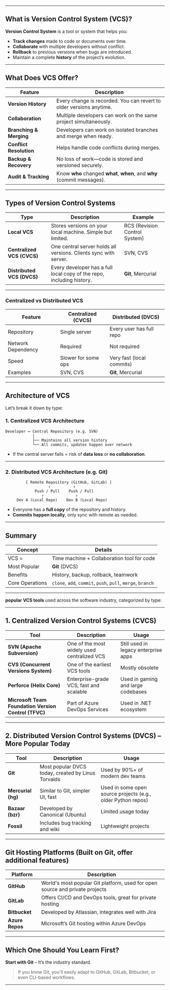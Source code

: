 
---

##  What is Version Control System (VCS)?

**Version Control System** is a tool or system that helps you:

* **Track changes** made to code or documents over time.
* **Collaborate** with multiple developers without conflict.
* **Rollback** to previous versions when bugs are introduced.
* Maintain a complete **history** of the project’s evolution.

---

##  What Does VCS Offer?

| Feature                       | Description                                                             |
| ----------------------------- | ----------------------------------------------------------------------- |
|  **Version History**        | Every change is recorded. You can revert to older versions anytime.     |
|  **Collaboration** | Multiple developers can work on the same project simultaneously.        |
|  **Branching & Merging**    | Developers can work on isolated branches and merge when ready.          |
|  **Conflict Resolution**   | Helps handle code conflicts during merges.                              |
|  **Backup & Recovery**      | No loss of work—code is stored and versioned securely.                  |
|  **Audit & Tracking**       | Know **who** changed **what**, **when**, and **why** (commit messages). |

---

##  Types of Version Control Systems

| Type                       | Description                                                           | Example                       |
| -------------------------- | --------------------------------------------------------------------- | ----------------------------- |
| **Local VCS**              | Stores versions on your local machine. Simple but limited.            | RCS (Revision Control System) |
| **Centralized VCS (CVCS)** | One central server holds all versions. Clients sync with server.      | SVN, CVS                      |
| **Distributed VCS (DVCS)** | Every developer has a full local copy of the repo, including history. | **Git**, Mercurial            |

---

###  Centralized vs Distributed VCS

| Feature            | Centralized (CVCS)  | Distributed (DVCS)        |
| ------------------ | ------------------- | ------------------------- |
| Repository         | Single server       | Every user has full repo  |
| Network Dependency | Required            | Not required              |
| Speed              | Slower for some ops | Very fast (local commits) |
| Examples           | SVN, CVS            | **Git**, Mercurial        |

---

##  Architecture of VCS

Let’s break it down by type:

### 1.  **Centralized VCS Architecture**

```
Developer ↔ Central Repository (e.g. SVN)
            |
            ├── Maintains all version history
            └── All commits, updates happen over network
```

* If the central server fails = risk of **data loss** or **no collaboration**.

---

### 2.  **Distributed VCS Architecture (e.g. Git)**

```
         [ Remote Repository (GitHub, GitLab) ]
                   ↑          ↑
             Push / Pull    Push / Pull
                ↑              ↑
     Dev A (Local Repo)    Dev B (Local Repo)
```

* Everyone has a **full copy** of the repository and history.
* **Commits happen locally**, only sync with remote as needed.

---

## Summary

| Concept         | Details                                                     |
| --------------- | ----------------------------------------------------------- |
| VCS =           | Time machine + Collaboration tool for code                  |
| Most Popular    | **Git** (DVCS)                                              |
| Benefits        | History, backup, rollback, teamwork                         |
| Core Operations | `clone`, `add`, `commit`, `push`, `pull`, `merge`, `branch` |

---

**popular VCS tools** used across the software industry, categorized by type:

---

##  **1. Centralized Version Control Systems (CVCS)**

| Tool                                                 | Description                                 | Usage                                |
| ---------------------------------------------------- | ------------------------------------------- | ------------------------------------ |
| **SVN (Apache Subversion)**                          | One of the most widely used centralized VCS | Still used in legacy enterprise apps |
| **CVS (Concurrent Versions System)**                 | One of the earliest VCS tools               | Mostly obsolete                      |
| **Perforce (Helix Core)**                            | Enterprise-grade VCS, fast and scalable     | Used in gaming and large codebases   |
| **Microsoft Team Foundation Version Control (TFVC)** | Part of Azure DevOps Services               | Used in .NET ecosystem               |

---

##  **2. Distributed Version Control Systems (DVCS)** – More Popular Today

| Tool               | Description                                        | Usage                                                        |
| ------------------ | -------------------------------------------------- | ------------------------------------------------------------ |
| **Git**            | Most popular DVCS today, created by Linus Torvalds | Used by 90%+ of modern dev teams                             |
| **Mercurial (hg)** | Similar to Git, simpler UI, fast                   | Used in some open source projects (e.g., older Python repos) |
| **Bazaar (bzr)**   | Developed by Canonical (Ubuntu)                    | Limited usage today                                          |
| **Fossil**         | Includes bug tracking and wiki                     | Lightweight projects                                         |

---

##  Git Hosting Platforms (Built on Git, offer additional features)

| Platform        | Description                                                                  |
| --------------- | ---------------------------------------------------------------------------- |
| **GitHub**      | World's most popular Git platform, used for open source and private projects |
| **GitLab**      | Offers CI/CD and DevOps tools, great for private hosting                     |
| **Bitbucket**   | Developed by Atlassian, integrates well with Jira                            |
| **Azure Repos** | Microsoft’s Git hosting within Azure DevOps                                  |

---

##  Which One Should You Learn First?

**Start with Git** – It’s the industry standard.

> If you know Git, you'll easily adapt to GitHub, GitLab, Bitbucket, or even CLI-based workflows.

---


